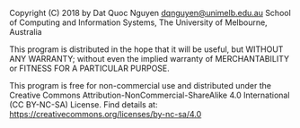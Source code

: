 Copyright (C) 2018 by Dat Quoc Nguyen 
dqnguyen@unimelb.edu.au
School of Computing and Information Systems, The University of Melbourne, Australia
	
This program is distributed in the hope that it will be useful, but WITHOUT ANY WARRANTY; without even the implied warranty of MERCHANTABILITY or FITNESS FOR A PARTICULAR PURPOSE.  

This program is free for non-commercial use and distributed under the Creative Commons Attribution-NonCommercial-ShareAlike 4.0 International (CC BY-NC-SA) License. Find details at: https://creativecommons.org/licenses/by-nc-sa/4.0